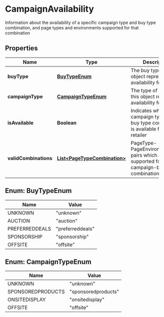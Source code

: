 

# CampaignAvailability

Information about the availability of a specific campaign type and buy type combination, and page types and environments supported for that combination

## Properties

| Name | Type | Description | Notes |
|------------ | ------------- | ------------- | -------------|
|**buyType** | [**BuyTypeEnum**](#BuyTypeEnum) | The buy type this object represents availability for |  [optional] |
|**campaignType** | [**CampaignTypeEnum**](#CampaignTypeEnum) | The type of campaign this object represents availability for |  [optional] |
|**isAvailable** | **Boolean** | Indicates whether the campaign type and buy type combination is available for the retailer |  [optional] |
|**validCombinations** | [**List&lt;PageTypeCombination&gt;**](PageTypeCombination.md) | PageType-PageEnvironmentType pairs which are supported for this campaign-buy type combination |  [optional] |



## Enum: BuyTypeEnum

| Name | Value |
|---- | -----|
| UNKNOWN | &quot;unknown&quot; |
| AUCTION | &quot;auction&quot; |
| PREFERREDDEALS | &quot;preferreddeals&quot; |
| SPONSORSHIP | &quot;sponsorship&quot; |
| OFFSITE | &quot;offsite&quot; |



## Enum: CampaignTypeEnum

| Name | Value |
|---- | -----|
| UNKNOWN | &quot;unknown&quot; |
| SPONSOREDPRODUCTS | &quot;sponsoredproducts&quot; |
| ONSITEDISPLAY | &quot;onsitedisplay&quot; |
| OFFSITE | &quot;offsite&quot; |



